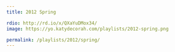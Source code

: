 ```yaml
---
title: 2012 Spring

rdio: http://rd.io/x/QXaYuDMox34/
image: https://yo.katydecorah.com/playlists/2012-spring.png

permalink: /playlists/2012/spring/
---
```

